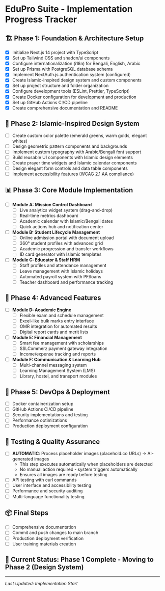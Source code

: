 # EduPro Suite - Implementation Progress Tracker

## 🏗️ Phase 1: Foundation & Architecture Setup
- [x] Initialize Next.js 14 project with TypeScript
- [x] Set up Tailwind CSS and shadcn/ui components
- [x] Configure internationalization (i18n) for Bengali, English, Arabic
- [x] Set up Prisma with PostgreSQL database schema
- [x] Implement NextAuth.js authentication system (configured)
- [x] Create Islamic-inspired design system and custom components
- [x] Set up project structure and folder organization
- [x] Configure development tools (ESLint, Prettier, TypeScript)
- [x] Create Docker configuration for development and production
- [x] Set up GitHub Actions CI/CD pipeline
- [x] Create comprehensive documentation and README

## 🎨 Phase 2: Islamic-Inspired Design System
- [ ] Create custom color palette (emerald greens, warm golds, elegant whites)
- [ ] Design geometric pattern components and backgrounds
- [ ] Implement custom typography with Arabic/Bengali font support
- [ ] Build reusable UI components with Islamic design elements
- [ ] Create prayer time widgets and Islamic calendar components
- [ ] Design elegant form controls and data table components
- [ ] Implement accessibility features (WCAG 2.1 AA compliance)

## 📊 Phase 3: Core Module Implementation
- [ ] **Module A: Mission Control Dashboard**
  - [ ] Live analytics widget system (drag-and-drop)
  - [ ] Real-time metrics dashboard
  - [ ] Academic calendar with Islamic/Bengali dates
  - [ ] Quick actions hub and notification center
- [ ] **Module B: Student Lifecycle Management**
  - [ ] Online admission portal with document upload
  - [ ] 360° student profiles with advanced grid
  - [ ] Academic progression and transfer workflows
  - [ ] ID card generator with Islamic templates
- [ ] **Module C: Educator & Staff HRM**
  - [ ] Staff profiles and attendance management
  - [ ] Leave management with Islamic holidays
  - [ ] Automated payroll system with PF/loans
  - [ ] Teacher dashboard and performance tracking

## 🔧 Phase 4: Advanced Features
- [ ] **Module D: Academic Engine**
  - [ ] Flexible exam and schedule management
  - [ ] Excel-like bulk marks entry interface
  - [ ] OMR integration for automated results
  - [ ] Digital report cards and merit lists
- [ ] **Module E: Financial Management**
  - [ ] Smart fee management with scholarships
  - [ ] SSLCommerz payment gateway integration
  - [ ] Income/expense tracking and reports
- [ ] **Module F: Communication & Learning Hub**
  - [ ] Multi-channel messaging system
  - [ ] Learning Management System (LMS)
  - [ ] Library, hostel, and transport modules

## 🚀 Phase 5: DevOps & Deployment
- [ ] Docker containerization setup
- [ ] GitHub Actions CI/CD pipeline
- [ ] Security implementations and testing
- [ ] Performance optimizations
- [ ] Production deployment configuration

## 🧪 Testing & Quality Assurance
- [ ] **AUTOMATIC**: Process placeholder images (placehold.co URLs) → AI-generated images
  - This step executes automatically when placeholders are detected
  - No manual action required - system triggers automatically
  - Ensures all images are ready before testing
- [ ] API testing with curl commands
- [ ] User interface and accessibility testing
- [ ] Performance and security auditing
- [ ] Multi-language functionality testing

## 📦 Final Steps
- [ ] Comprehensive documentation
- [ ] Commit and push changes to main branch
- [ ] Production deployment verification
- [ ] User training materials creation

## 🎯 Current Status: Phase 1 Complete - Moving to Phase 2 (Design System)

---
*Last Updated: Implementation Start*